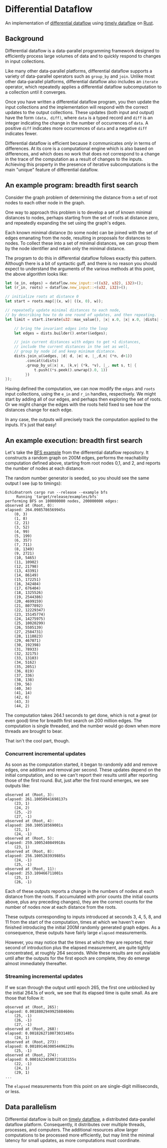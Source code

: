 # Differential Dataflow
An implementation of [differential dataflow](http://www.cidrdb.org/cidr2013/Papers/CIDR13_Paper111.pdf) using [timely dataflow](https://github.com/frankmcsherry/timely-dataflow) on [Rust](http://www.rust-lang.org).

## Background

Differential dataflow is a data-parallel programming framework designed to efficiently process large volumes of data and to quickly respond to changes in input collections.

Like many other data-parallel platforms, differential dataflow supports a variety of data-parallel operators such as `group_by` and `join`. Unlike most other data-parallel platforms, differential dataflow also includes an `iterate` operator, which repeatedly applies a differential dataflow subcomputation to a collection until it converges.

Once you have written a differential dataflow program, you then update the input collections and the implementation will respond with the correct updates to the output collections. These updates (both input and output) have the form `(data, diff)`, where `data` is a typed record and `diff` is an integer indicating the change in the number of occurrences of `data`. A positive `diff` indicates more occurrences of `data` and a negative `diff` indicates fewer.

Differential dataflow is efficient because it communicates *only* in terms of differences. At its core is a computational engine which is also based on differences, and which does no work that does not correspond to a change in the trace of the computation as a result of changes to the inputs. Achieving this property in the presence of iterative subcomputations is the main "unique" feature of differential dataflow.

## An example program:  breadth first search

Consider the graph problem of determining the distance from a set of root nodes to each other node in the graph.

One way to approach this problem is to develop a set of known minimal distances to nodes, perhaps starting from the set of roots at distance zero, and repeatedly expanding the set using the graph's edges.

Each known minimal distance (to some node) can be joined with the set of edges emanating from the node, resulting in proposals for distances to nodes. To collect these into a set of minimal distances, we can group them by the node identifier and retain only the minimal distance.

The program to do this in differential dataflow follows exactly this pattern. Although there is a bit of syntactic guff, and there is no reason you should expect to understand the arguments of the various methods at this point, the above algorithm looks like:

```rust
let (e_in, edges) = dataflow.new_input::<((u32, u32), i32)>();
let (r_in, roots) = dataflow.new_input::<(u32, i32)>();

// initialize roots at distance 0
let start = roots.map(|(x, w)| ((x, 0), w));

// repeatedly update minimal distances to each node,
// by describing how to do one round of updates, and then repeating.
let limit = start.iterate(u32::max_value(), |x| x.0, |x| x.0, |dists| {

    // bring the invariant edges into the loop
    let edges = dists.builder().enter(&edges);

    // join current distances with edges to get +1 distances,
    // include the current distances in the set as well,
    // group by node id and keep minimum distance.
    dists.join_u(&edges, |d| d, |e| e, |_,d,n| (*n, d+1))
         .concat(&dists)
         .group_by_u(|x| x, |k,v| (*k, *v), |_, mut s, t| {
             t.push((*s.peek().unwrap().0, 1))
         })
});
```

Having defined the computation, we can now modify the `edges` and `roots` input collections, using the `e_in` and `r_in` handles, respectively. We might start by adding all of our edges, and perhaps then exploring the set of roots. Or we might change the edges with the roots held fixed to see how the distances change for each edge.

In any case, the outputs will precisely track the computation applied to the inputs. It's just that easy!

## An example execution: breadth first search

Let's take the [BFS example]() from the differential dataflow repository. It constructs a random graph on 200M edges, performs the reachability computation defined above, starting from root nodes 0,1, and 2, and reports the number of nodes at each distance.

The random number generator is seeded, so you should see the same output I see (up to timings):

```
Echidnatron% cargo run --release --example bfs
     Running `target/release/examples/bfs`
performing BFS on 100000000 nodes, 200000000 edges:
observed at (Root, 0):
elapsed: 264.0985786569945s
	(0, 3)
	(1, 8)
	(2, 21)
	(3, 52)
	(4, 99)
	(5, 199)
	(6, 357)
	(7, 711)
	(8, 1349)
	(9, 2721)
	(10, 5465)
	(11, 10902)
	(12, 21798)
	(13, 43391)
	(14, 86149)
	(15, 172251)
	(16, 342484)
	(17, 676404)
	(18, 1325526)
	(19, 2544386)
	(20, 4699159)
	(21, 8077892)
	(22, 12229347)
	(23, 15145774)
	(24, 14275975)
	(25, 10020299)
	(26, 5505139)
	(27, 2584731)
	(28, 1118823)
	(29, 467071)
	(30, 192398)
	(31, 78933)
	(32, 32175)
	(33, 13103)
	(34, 5162)
	(35, 2051)
	(36, 819)
	(37, 336)
	(38, 138)
	(39, 56)
	(40, 34)
	(41, 14)
	(42, 6)
	(43, 3)
	(44, 2)
```

The computation takes 264.1 seconds to get done, which is not a great (or even good) time for breadth first search on 200 million edges. The computation is single threaded, and the number would go down when more threads are brought to bear.

That isn't the cool part, though.

### Concurrent incremental updates

As soon as the computation started, it began to randomly add and remove edges, one addition and removal per second. These updates depend on the initial computation, and so we can't report their results until after reporting those of the first round. But, just after the first round emerges, we see outputs like:

```
observed at (Root, 3):
elapsed: 261.10050941698137s
	(23, 1)
	(24, 2)
	(25, -2)
	(27, -1)
observed at (Root, 4):
elapsed: 260.100518569001s
	(21, 1)
	(24, -1)
observed at (Root, 5):
elapsed: 259.1005240849918s
	(23, 1)
observed at (Root, 8):
elapsed: 256.1005283939885s
	(24, -1)
	(25, -1)
observed at (Root, 11):
elapsed: 253.109466711001s
	(25, 1)
	(26, -1)
```

Each of these outputs reports a change in the numbers of nodes at each distance from the roots. If accumulated with prior counts (the initial counts above, plus any preceding changes), they are the correct counts for the number of nodes *now* at each distance from the roots.

These outputs corresponding to inputs introduced at seconds 3, 4, 5, 8, and 11 from the start of the computation, times at which we haven't even finished introducing the initial 200M randomly generated graph edges. As a consequence, these outputs have fairly large `elapsed` measurements.

However, you may notice that the times at which they are reported, their second of introduction plus the elapsed measurement, are quite tightly concentrated, at roughly 264 seconds. While these results are not available until after the outputs for the first epoch are complete, they do emerge almost immediately thereafter.

### Streaming incremental updates

If we scan through the output until epoch 265, the first one unblocked by the initial 264.1s of work, we see that its elapsed time is quite small. As are those that follow it:

```
observed at (Root, 265):
elapsed: 0.0018802949925884604s
	(25, -1)
	(26, -1)
	(27, -1)
observed at (Root, 268):
elapsed: 0.0018262710073031485s
	(24, 1)
observed at (Root, 273):
elapsed: 0.0018914630054496229s
	(25, -1)
observed at (Root, 274):
elapsed: 0.00016224500723183155s
	(22, -1)
	(24, 1)
	(29, 1)
...
```
The `elapsed` measurements from this point on are single-digit milliseconds, or less.

## Data parallelism

Differential dataflow is built on [timely dataflow](https://github.com/frankmcsherry/timely-dataflow), a distributed data-parallel dataflow platform. Consequently, it distributes over multiple threads, processes, and computers. The additional resources allow larger computations to be processed more efficiently, but may limit the minimal latency for small updates, as more computations must coordinate.
